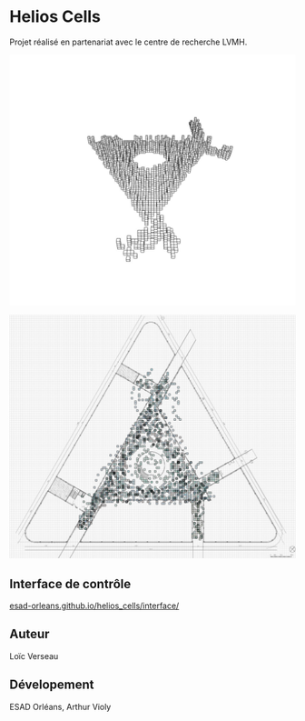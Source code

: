 Helios Cells
===

Projet réalisé en partenariat avec le centre de recherche LVMH. 

![Helios rencontre](demo-3d.jpg)

![Helios rencontre](demo-2d.jpg)

Interface de contrôle 
---
[esad-orleans.github.io/helios_cells/interface/](http://esad-orleans.github.io/helios_cells/interface/)

Auteur
---

Loïc Verseau

Dévelopement
---

ESAD Orléans, Arthur Violy


